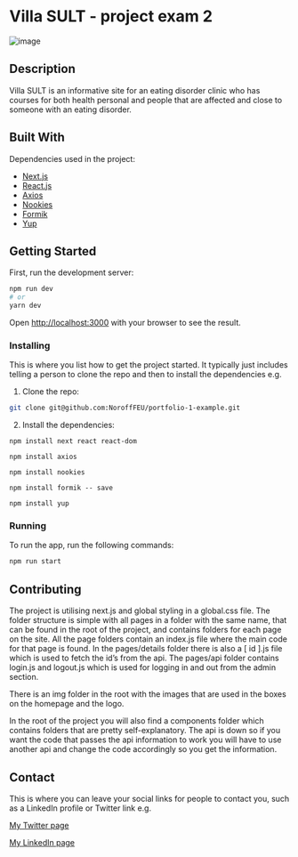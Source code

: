 # Villa SULT - project exam 2

![image](https://user-images.githubusercontent.com/52622303/164316813-4b12d99f-aeb7-4069-85cf-e72b3a50ac99.png)

## Description

Villa SULT is an informative site for an eating disorder clinic who has courses for both health personal and people that are affected and close to someone with an eating disorder.

## Built With

Dependencies used in the project:

- [Next.js](https://nextjs.org/)
- [React.js](https://reactjs.org/)
- [Axios](https://axios-http.com/)
- [Nookies](https://github.com/maticzav/nookies)
- [Formik](https://formik.org/)
- [Yup](https://github.com/jquense/yup)

## Getting Started

First, run the development server:

```bash
npm run dev
# or
yarn dev
```

Open [http://localhost:3000](http://localhost:3000) with your browser to see the result.

### Installing

This is where you list how to get the project started. It typically just includes telling a person to clone the repo and then to install the dependencies e.g.

1. Clone the repo:

```bash
git clone git@github.com:NoroffFEU/portfolio-1-example.git
```

2. Install the dependencies:

```
npm install next react react-dom
```

```
npm install axios
```

```
npm install nookies
```

```
npm install formik -- save
```

```
npm install yup
```

### Running

To run the app, run the following commands:

```bash
npm run start
```

## Contributing

The project is utilising next.js and global styling in a global.css file. The folder structure is simple with all pages in a folder with the same name, that can be found in the root of the project, and contains folders for each page on the site. All the page folders contain an index.js file where the main code for that page is found. In the pages/details folder there is also a [ id ].js file which is used to fetch the id’s from the api. The pages/api folder contains login.js and logout.js which is used for logging in and out from the admin section.

There is an img folder in the root with the images that are used in the boxes on the homepage and the logo.

In the root of the project you will also find a components folder which contains folders that are pretty self-explanatory. The api is down so if you want the code that passes the api information to work you will have to use another api and change the code accordingly so you get the information.

## Contact

This is where you can leave your social links for people to contact you, such as a LinkedIn profile or Twitter link e.g.

[My Twitter page](www.twitter.com)

[My LinkedIn page](www.linkedin.com)
